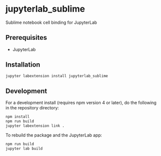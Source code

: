 # jupyterlab_sublime

Sublime notebook cell binding for JupyterLab


## Prerequisites

* JupyterLab

## Installation

```bash
jupyter labextension install jupyterlab_sublime
```

## Development

For a development install (requires npm version 4 or later), do the following in the repository directory:

```bash
npm install
npm run build
jupyter labextension link .
```

To rebuild the package and the JupyterLab app:

```bash
npm run build
jupyter lab build
```

